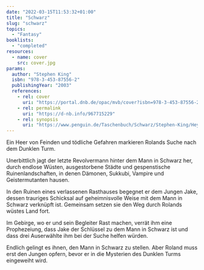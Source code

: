 ```yaml
---
date: "2022-03-15T11:53:32+01:00"
title: "Schwarz"
slug: "schwarz"
topics:
  - "Fantasy"
booklists:
  - "completed"
resources:
  - name: cover
    src: cover.jpg
params:
  author: "Stephen King"
  isbn: "978-3-453-87556-2"
  publishingYear: "2003"
  references:
    - rel: cover
      uri: "https://portal.dnb.de/opac/mvb/cover?isbn=978-3-453-87556-2"
    - rel: permalink
      uri: "https://d-nb.info/967715229"
    - rel: synopsis
      uri: "https://www.penguin.de/Taschenbuch/Schwarz/Stephen-King/Heyne/e168759.rhd"
---
```

Ein Heer von Feinden und tödliche Gefahren markieren Rolands Suche nach dem 
Dunklen Turm.

Unerbittlich jagt der letzte Revolvermann hinter dem Mann in Schwarz her, durch 
endlose Wüsten, ausgestorbene Städte und gespenstische Ruinenlandschaften, in
denen Dämonen, Sukkubi, Vampire und Geistermutanten hausen.

In den Ruinen eines verlassenen Rasthauses begegnet er dem Jungen Jake, dessen 
trauriges Schicksal auf geheimnisvolle Weise mit dem Mann in Schwarz verknüpft 
ist. Gemeinsam setzen sie den Weg durch Rolands wüstes Land fort.

Im Gebirge, wo er und sein Begleiter Rast machen, verrät ihm eine Prophezeiung,
dass Jake der Schlüssel zu dem Mann in Schwarz ist und dass drei Auserwählte ihm 
bei der Suche helfen würden.

Endlich gelingt es ihnen, den Mann in Schwarz zu stellen. Aber Roland muss erst 
den Jungen opfern, bevor er in die Mysterien des Dunklen Turms eingeweiht wird.